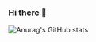 ### Hi there 👋

![Anurag's GitHub stats](https://github-readme-stats.vercel.app/api?username=moh-ash96&hide=stars&show_icons=true)

<!--
**moh-ash96/moh-ash96** is a ✨ _special_ ✨ repository because its `README.md` (this file) appears on your GitHub profile.

Here are some ideas to get you started:

- 🔭 I’m currently working on ...
- 🌱 I’m currently learning ...
- 👯 I’m looking to collaborate on ...
- 🤔 I’m looking for help with ...
- 💬 Ask me about ...
- 📫 How to reach me: ...
- 😄 Pronouns: ...
- ⚡ Fun fact: ...
-->
